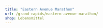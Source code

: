 ```yaml
---
title: "Eastern Avenue Marathon"
url: /grand-rapids/eastern-avenue-marathon/
shop: Lebensmittel
---
```

